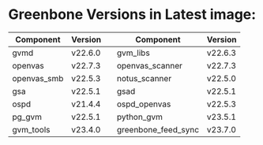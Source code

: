 # Greenbone Versions in Latest image: #
Component | Version | | Component | Version
----------|----------|-|----------|---------
| gvmd | v22.6.0 | | gvm_libs | v22.6.3 |
| openvas | v22.7.3 | | openvas_scanner | v22.7.3 |
| openvas_smb | v22.5.3 | | notus_scanner | v22.5.0 |
| gsa | v22.5.1 | | gsad | v22.5.1 |
| ospd | v21.4.4 | | ospd_openvas | v22.5.3 |
| pg_gvm | v22.5.1 | | python_gvm | v23.5.1 |
| gvm_tools | v23.4.0 | | greenbone_feed_sync | v23.7.0 |
